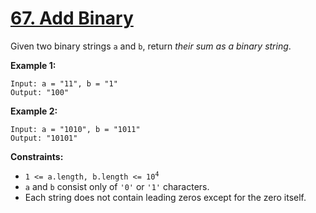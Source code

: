 # [67. Add Binary](https://leetcode.com/problems/add-binary/)

Given two binary strings `a` and `b`, return *their sum as a binary string*.

**Example 1:**

```
Input: a = "11", b = "1"
Output: "100"
```

**Example 2:**

```
Input: a = "1010", b = "1011"
Output: "10101"
```

**Constraints:**

- <code>1 <= a.length, b.length <= 10<sup>4</sup></code>
- `a` and `b` consist only of `'0'` or `'1'` characters.
- Each string does not contain leading zeros except for the zero itself.
